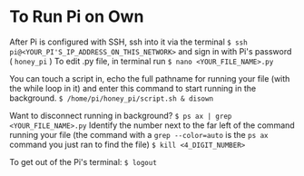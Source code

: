 
# To Run Pi on Own
After Pi is configured with SSH, ssh into it via the terminal
`$ ssh pi@<YOUR_PI'S_IP_ADDRESS_ON_THIS_NETWORK>`
and sign in with Pi's password ( `honey_pi` )
To edit .py file, in terminal run
`$ nano <YOUR_FILE_NAME>.py`

You can touch a script in, echo the full pathname for running your file (with the while loop in it) and enter this command to start running in the background.
`$ /home/pi/honey_pi/script.sh & disown`

Want to disconnect running in background?
`$ ps ax | grep <YOUR_FILE_NAME>.py`
Identify the number next to the far left of the command running your file (the command with a `grep --color=auto` is the `ps ax` command you just ran to find the file)
`$ kill <4_DIGIT_NUMBER>`

To get out of the Pi's terminal:
`$ logout`
